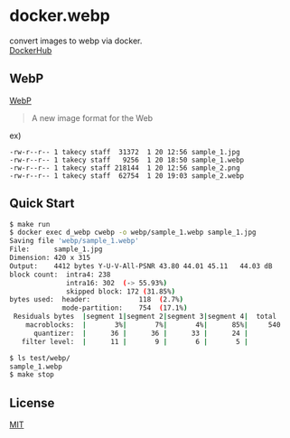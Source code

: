 # docker.webp
convert images to webp via docker.   
[DockerHub](https://hub.docker.com/r/takecy/webp/)  

## WebP
[WebP](https://developers.google.com/speed/webp/)

>A new image format for the Web  

ex)
```
-rw-r--r-- 1 takecy staff  31372  1 20 12:56 sample_1.jpg
-rw-r--r-- 1 takecy staff   9256  1 20 18:50 sample_1.webp
-rw-r--r-- 1 takecy staff 218144  1 20 12:56 sample_2.png
-rw-r--r-- 1 takecy staff  62754  1 20 19:03 sample_2.webp
```

## Quick Start

```bash
$ make run
$ docker exec d_webp cwebp -o webp/sample_1.webp sample_1.jpg
Saving file 'webp/sample_1.webp'
File:      sample_1.jpg
Dimension: 420 x 315
Output:    4412 bytes Y-U-V-All-PSNR 43.80 44.01 45.11   44.03 dB
block count:  intra4: 238
              intra16: 302  (-> 55.93%)
              skipped block: 172 (31.85%)
bytes used:  header:            118  (2.7%)
             mode-partition:    754  (17.1%)
 Residuals bytes  |segment 1|segment 2|segment 3|segment 4|  total
    macroblocks:  |       3%|       7%|       4%|      85%|     540
      quantizer:  |      36 |      36 |      33 |      24 |
   filter level:  |      11 |       9 |       6 |       5 |

$ ls test/webp/
sample_1.webp
$ make stop
```

## License
[MIT](./LICENSE)
